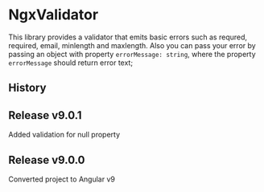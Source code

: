 # NgxValidator

This library provides a validator that emits basic errors such as requred, required, email, minlength and maxlength. 
Also you can pass your error by passing an object with property ``errorMessage: string``, where the property ``errorMessage`` should return error text;

## History

## Release v9.0.1
Added validation for null property

## Release v9.0.0
Converted project to Angular v9
